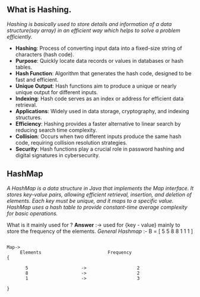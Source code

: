 
## What is Hashing.
*Hashing is basically used to store details and information of a data structure(say array) in an efficient way which helps to solve a problem efficiently.*
- **Hashing**: Process of converting input data into a fixed-size string of characters (hash code).
- **Purpose**: Quickly locate data records or values in databases or hash tables.
- **Hash Function**: Algorithm that generates the hash code, designed to be fast and efficient.
- **Unique Output**: Hash functions aim to produce a unique or nearly unique output for different inputs.
- **Indexing**: Hash code serves as an index or address for efficient data retrieval.
- **Applications**: Widely used in data storage, cryptography, and indexing structures.
- **Efficiency**: Hashing provides a faster alternative to linear search by reducing search time complexity.
- **Collision**: Occurs when two different inputs produce the same hash code, requiring collision resolution strategies.
- **Security**: Hash functions play a crucial role in password hashing and digital signatures in cybersecurity.


## HashMap
*A HashMap is a data structure in Java that implements the Map interface. It stores key-value pairs, allowing efficient retrieval, insertion, and deletion of elements. Each key must be unique, and it maps to a specific value. HashMap uses a hash table to provide constant-time average complexity for basic operations.*

What is it mainly used for ? 
**Answer** :-> used for {key - value} mainly to store the frequency of the elements. 
_General Hashmap_ :- 
B = [ 5 5 8 8 1 1 1 ] 
```

Map->
     Elements                         Frequency
{

       5                    ->                   2
       8                    ->                   2 
       1                    ->                   3

}
```

